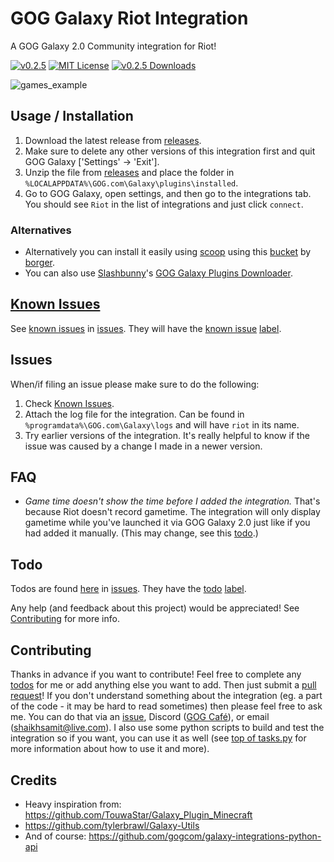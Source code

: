 # GOG Galaxy Riot Integration

A GOG Galaxy 2.0 Community integration for Riot!

[![v0.2.5](https://img.shields.io/badge/version-v0.2.5-blue)](https://github.com/samit43/galaxy-riot-integration/releases/tag/v0.2.5)
[![MIT License](https://img.shields.io/github/license/samit43/galaxy-riot-integration)](https://github.com/samit43/galaxy-riot-integration/blob/master/LICENSE)
[![v0.2.5 Downloads](https://img.shields.io/github/downloads/samit43/galaxy-riot-integration/v0.2.5/total.svg)](https://github.com/samit43/galaxy-riot-integration/releases/tag/v0.2.5)

![games_example](https://raw.githubusercontent.com/samit43/gog-riot-integration/master/screenshot.png)

## Usage / Installation

1. Download the latest release from [releases](https://github.com/samit43/galaxy-riot-integration/releases).
2. Make sure to delete any other versions of this integration first and quit GOG Galaxy ['Settings' -> 'Exit'].
3. Unzip the file from [releases](https://github.com/samit43/gog-riot-integration/releases) and place the folder in `%LOCALAPPDATA%\GOG.com\Galaxy\plugins\installed`.
4. Go to GOG Galaxy, open settings, and then go to the integrations tab. You should see `Riot` in the list of integrations and just click `connect`.

### Alternatives

- Alternatively you can install it easily using [scoop](https://scoop.sh/) using this [bucket](https://github.com/borger/scoop-galaxy-integrations) by [borger](https://github.com/borger).
- You can also use [Slashbunny](https://github.com/Slashbunny)'s [GOG Galaxy Plugins Downloader](https://github.com/Slashbunny/gog-galaxy-plugin-downloader).

## [Known Issues](https://github.com/samit43/galaxy-riot-integration/issues?q=label%3A%22known+issue%22+)

See [known issues](https://github.com/samit43/galaxy-riot-integration/issues?q=label%3A%22known+issue%22+) in [issues](https://github.com/samit43/galaxy-riot-integration/issues). They will have the [known issue](https://github.com/samit43/galaxy-riot-integration/issues?q=label%3A%22known+issue%22+) [label](https://github.com/samit43/galaxy-riot-integration/labels).

## Issues

When/if filing an issue please make sure to do the following:

1. Check [Known Issues](#known-issues).
2. Attach the log file for the integration. Can be found in `%programdata%\GOG.com\Galaxy\logs` and will have `riot` in its name.
3. Try earlier versions of the integration. It's really helpful to know if the issue was caused by a change I made in a newer version.

## FAQ

- _Game time doesn't show the time before I added the integration._
  That's because Riot doesn't record gametime. The integration will only display gametime while you've launched it via GOG Galaxy 2.0 just like if you had added it manually. (This may change, see this [todo](https://github.com/samit43/galaxy-riot-integration/issues/7).)

## Todo

Todos are found [here](https://github.com/samit43/galaxy-riot-integration/labels/todo) in [issues](https://github.com/samit43/galaxy-riot-integration/issues). They have the [todo](https://github.com/samit43/galaxy-riot-integration/labels/todo) [label](https://github.com/samit43/galaxy-riot-integration/labels).

Any help (and feedback about this project) would be appreciated! See [Contributing](#contributing) for more info.

## Contributing

Thanks in advance if you want to contribute! Feel free to complete any [todos](#todo) for me or add anything else you want to add. Then just submit a [pull request](https://github.com/samit43/galaxy-riot-integration/pulls)! If you don't understand something about the integration (eg. a part of the code - it may be hard to read sometimes) then please feel free to ask me. You can do that via an [issue](https://github.com/samit43/galaxy-riot-integration/issues/new), Discord ([GOG Café](https://discord.gg/bT2HJ9k)), or email (shaikhsamit@live.com). I also use some python scripts to build and test the integration so if you want, you can use it as well (see [top of tasks.py](tasks.py#L1-L10) for more information about how to use it and more).

## Credits

- Heavy inspiration from: <https://github.com/TouwaStar/Galaxy_Plugin_Minecraft>
- <https://github.com/tylerbrawl/Galaxy-Utils>
- And of course: <https://github.com/gogcom/galaxy-integrations-python-api>
